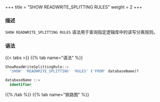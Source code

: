 +++
title = "SHOW READWRITE_SPLITTING RULES"
weight = 2
+++

### 描述

`SHOW READWRITE_SPLITTING RULES` 语法用于查询指定逻辑库中的读写分离规则。

### 语法

{{< tabs >}}
{{% tab name="语法" %}}
```sql
ShowReadWriteSplittingRule::=
  'SHOW' 'READWRITE_SPLITTING' 'RULES' ('FROM' databaseName)?

databaseName ::=
  identifier
```
{{% /tab %}}
{{% tab name="铁路图" %}}
<iframe frameborder="0" name="diagram" id="diagram" width="100%" height="100%"></iframe>
{{% /tab %}}
{{< /tabs >}}

### 补充说明

- 未指定 `databaseName` 时，默认是当前使用的 `DATABASE`。 如果也未使用 `DATABASE` 则会提示 `No database selected`。

### 返回值说明

| 列                              | 说明                                     |
| ------------------------------- | --------------------------------------- |
| name                            | 读写分离规则名称                          |
| auto_aware_data_source_name     | 自动发现数据源名称（配置动态读写分离规则显示）|
| write_data_source_query_enabled | 读库全部下线，主库是否承担读流量            |
| write_data_source_name          | 写数据源名称                             |
| read_data_source_names          | 读数据源名称列表                          |
| load_balancer_type              | 负载均衡算法类型                          |
| load_balancer_props             | 负载均衡算法参数                          |


### 示例

- 查询指定逻辑库中的读写分离规则

```sql
SHOW READWRITE_SPLITTING RULES FROM readwrite_splitting_db;
```

```sql
mysql> SHOW READWRITE_SPLITTING RULES FROM readwrite_splitting_db;
+------------+-----------------------------+---------------------------------+------------------------+------------------------+--------------------+---------------------+
| name       | auto_aware_data_source_name | write_data_source_query_enabled | write_data_source_name | read_data_source_names | load_balancer_type | load_balancer_props |
+------------+-----------------------------+---------------------------------+------------------------+------------------------+--------------------+---------------------+
| ms_group_0 |                             |                                 | resource_1             | ds_0,ds_1              | random             |                     |
+------------+-----------------------------+---------------------------------+------------------------+------------------------+--------------------+---------------------+
1 row in set (0.01 sec)
```

- 查询当前逻辑库中的读写分离规则

```sql
SHOW READWRITE_SPLITTING RULES;
```

```sql
mysql> SHOW READWRITE_SPLITTING RULES;
+------------+-----------------------------+---------------------------------+------------------------+------------------------+--------------------+---------------------+
| name       | auto_aware_data_source_name | write_data_source_query_enabled | write_data_source_name | read_data_source_names | load_balancer_type | load_balancer_props |
+------------+-----------------------------+---------------------------------+------------------------+------------------------+--------------------+---------------------+
| ms_group_0 |                             |                                 | resource_1             | ds_0,ds_1              | random             |                     |
+------------+-----------------------------+---------------------------------+------------------------+------------------------+--------------------+---------------------+
1 row in set (0.01 sec)
```

### 保留字

`SHOW`、`READWRITE_SPLITTING`、`RULES`、`FROM`

### 相关链接

- [保留字](/cn/user-manual/shardingsphere-proxy/distsql/syntax/reserved-word/)

